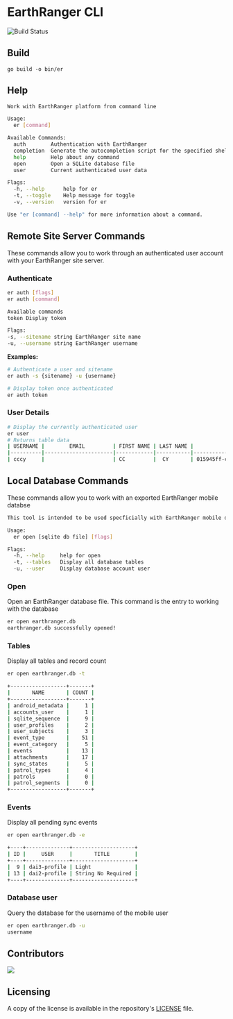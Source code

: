 # EarthRanger CLI 
![Build Status](https://github.com/doneill/er-cli/actions/workflows/go.yml/badge.svg)

## Build
`go build -o bin/er`

## Help

```bash
Work with EarthRanger platform from command line

Usage:
  er [command]

Available Commands:
  auth        Authentication with EarthRanger
  completion  Generate the autocompletion script for the specified shell
  help        Help about any command
  open        Open a SQLite database file
  user        Current authenticated user data

Flags:
  -h, --help      help for er
  -t, --toggle    Help message for toggle
  -v, --version   version for er

Use "er [command] --help" for more information about a command.
```

## Remote Site Server Commands
These commands allow you to work through an authenticated user account with your EarthRanger site server.

### Authenticate

```bash
er auth [flags]
er auth [command]

Available commands
token Display token

Flags:
-s, --sitename string EarthRanger site name
-u, --username string EarthRanger username
```

**Examples:**

```bash
# Authenticate a user and sitename
er auth -s {sitename} -u {username}

# Display token once authenticated
er auth token
```

### User Details

```bash
# Display the currently authenticated user
er user
# Returns table data
| USERNAME |        EMAIL         | FIRST NAME | LAST NAME |                  ID                  | PIN  |              SUBJECT ID              |
|----------|----------------------|------------|-----------|--------------------------------------|------|--------------------------------------|
| cccy     |                      | CC         |  CY       | 015945ff-c220-4674-a070-3f1112e445fg |      | 12c245f6-8d77-4e15-a82c-be4a717034df |
```

## Local Database Commands
These commands allow you to work with an exported EarthRanger mobile databse

```bash
This tool is intended to be used specficially with EarthRanger mobile databases

Usage:
  er open [sqlite db file] [flags]

Flags:
  -h, --help     help for open
  -t, --tables   Display all database tables
  -u, --user     Display database account user
```

### Open
Open an EarthRanger database file. This command is the entry to working with the database

```bash
er open earthranger.db
earthranger.db successfully opened!
```

### Tables
Display all tables and record count

```bash
er open earthranger.db -t

+------------------+-------+
|       NAME       | COUNT |
+------------------+-------+
| android_metadata |     1 |
| accounts_user    |     1 |
| sqlite_sequence  |     9 |
| user_profiles    |     2 |
| user_subjects    |     3 |
| event_type       |    51 |
| event_category   |     5 |
| events           |    13 |
| attachments      |    17 |
| sync_states      |     5 |
| patrol_types     |     4 |
| patrols          |     0 |
| patrol_segments  |     0 |
+------------------+-------+
```

### Events
Display all pending sync events

```bash
er open earthranger.db -e

+----+--------------+--------------------+
| ID |     USER     |       TITLE        |
+----+--------------+--------------------+
|  9 | dai3-profile | Light              |
| 13 | dai2-profile | String No Required |
+----+--------------+--------------------+
```

### Database user
Query the database for the username of the mobile user

```bash
er open earthranger.db -u
username
```

## Contributors
<a href="https://github.com/doneill/er-cli/graphs/contributors">
  <img src="https://contributors-img.web.app/image?repo=doneill/er-cli" />
</a>

## Licensing
A copy of the license is available in the repository's [LICENSE](LICENSE) file.
